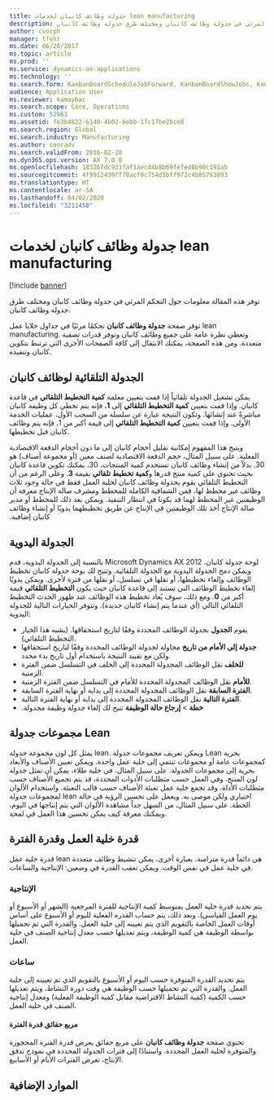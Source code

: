 ```yaml
---
title: جدولة وظائف كانبان لخدمات lean manufacturing‬
description: توفر هذه المقالة معلومات حول التحكم المرئي في جدولة وظائف كانبان ومختلف طرق جدولة وظائف كانبان.
author: cvocph
manager: tfehr
ms.date: 06/20/2017
ms.topic: article
ms.prod: ''
ms.service: dynamics-ax-applications
ms.technology: ''
ms.search.form: KanbanBoardScheduleJobForward, KanbanBoardShowJobs, KanbanJobSchedulingListPage
audience: Application User
ms.reviewer: kamaybac
ms.search.scope: Core, Operations
ms.custom: 52961
ms.assetid: fe3b4822-6140-4b02-bebb-1fc17be2bce8
ms.search.region: Global
ms.search.industry: Manufacturing
ms.author: conradv
ms.search.validFrom: 2016-02-28
ms.dyn365.ops.version: AX 7.0.0
ms.openlocfilehash: 18326fdc931faf1aecd4b8b69fefed8b90c191ab
ms.sourcegitcommit: 4f9912439ff78acf0c754d5bff972c4b85763093
ms.translationtype: HT
ms.contentlocale: ar-SA
ms.lasthandoff: 04/02/2020
ms.locfileid: "3211458"
---
```

# <a name="kanban-job-scheduling-for-lean-manufacturing"></a>جدولة وظائف كانبان لخدمات lean manufacturing‬

[!include [banner](../includes/banner.md)]

توفر هذه المقالة معلومات حول التحكم المرئي في جدولة وظائف كانبان ومختلف طرق جدولة وظائف كانبان.  

توفر صفحة **جدولة وظائف كانبان** تحكمًا مرئيًا في جداول خلايا عمل lean manufacturing. وتعطي نظرة عامة على جميع وظائف كانبان وتوفر قدرات تصفية متعددة. ومن هذه الصفحة، يمكنك الانتقال إلى كافة الصفحات الأخرى التي ترتبط بتكوين كانبان وتنفيذه.

## <a name="automatic-scheduling-of-kanban-jobs"></a>الجدولة التلقائية لوظائف كانبان
يمكن تشغيل الجدولة تلقائياً إذا قمت بتعيين معلمة **كمية التخطيط التلقائي** في قاعدة كانبان. وإذا قمت بتعيين **كمية التخطيط التلقائي** إلى **1**‬‏‫، فإنه يتم تخطي كل وظيفة كانبان مباشرةً عند إنشائها.‬ وتكون النتيجة عبارة عن سلسلة من السحب الأول، عمليات الخدمة الأولى. وإذا قمت بتعيين **كمية التخطيط التلقائي** إلى قيمة أكبر من 1، فإنه يتم وظائف كانبان قبل تخطيطها. 

ويتيح هذا المفهوم إمكانية تقليل أحجام كانبان إلى ما دون أحجام الدفعة الاقتصادية الفعلية. ‏‫على سبيل المثال، حجم الدفعة الاقتصادية لصنف معين (أو مجموعة أصناف) هو 30. بدلاً من إنشاء وظائف كانبان تستخدم كمية المنتجات، 30، يمكنك تكوين قاعدة كانبان بحيث تحتوي على كمية منتج قدرها و**كمية تخطيط تلقائي** بقيمة **3**. وعلى الرغم من أن التخطيط التلقائي يقوم بجدولة وظائف كانبان لخلية العمل فقط في حالة وجود ثلاث وظائف غير مخطط لها، قمن الشفافية الكاملة للمخطط ومشرف صالة الإنتاج معرفة أن الوظيفتين غير المخطط لهما قد يكونا في انتظار التنفيذ. ويمكن بعد ذلك للمخطط أو مدير صالة الإنتاج أخذ تلك الوظيفتين في الإنتاج عن طريق تخطيطهما يدويًا أو إنشاء وظائف كانبان إضافية.

## <a name="manual-scheduling"></a>الجدولة اليدوية
بالنسبة إلى الجدولة اليدوية، قدم Microsoft Dynamics AX 2012 لوحة جدولة كانبان. ويمكن دمج الجدولة اليدوية مع الجدولة التلقائية. وتتيح لك بوحة جدولة كانبان تخطيط الوظائف وإلغاء تخطيطها، أو نقلها في تسلسل، أو نقلها من فترة لأخرى. ويمكن يدويًا إلغاء تخطيط الوظائف التي تستند إلى قاعدة كانبان حيث يكون **التخطيط التلقائي** قيمة أكبر من **0**. ومع ذلك، سوف يُعاد تخطيط هذه الوظائف عند ظهور الحدث التخطيط التلقائي التالي (أي عندما يتم إنشاء كانبان جديدة). وتتوفر الخيارات التالية للجدولة اليدوية:

-   يقوم **الجدول** بجدولة الوظائف المحددة وفقًا لتاريخ استحقاقها. (يشبه هذا الخيار التخطيط التلقائي).
-   **جدولة إلى الأمام من تاريخ** محاولة لجدولة الوظائف المحددة وفقًا لتاريخ استحقاقها ولكن مع تقييد النتيجة باستخدام أول تاريخ بدء محدد.
-   **للخلف** نقل الوظائف المجدولة المحددة إلى الخلف في التسلسل ضمن الفترة الزمنية.
-   **للأمام** نقل الوظائف المجدولة المحددة للأمام في التسلسل ضمن الفترة الزمنية.
-   **الفترة السابقة** نقل الوظائف المجدولة المحددة إلى بداية أو نهاية الفترة السابقة.
-   **الفترة التالية** نقل الوظائف المجدولة المحددة إلى بداية أو نهاية الفترة التالية.
-   **خطة** &gt; **‬‏‫إرجاع حالة الوظيفة** تتيح لك إلغاء جدولة وظيفة مجدولة.‬

## <a name="lean-scheduling-groups"></a>مجموعات جدولة Lean
يمثل كل لون مجموعة جدولة lean. ويمكن تعريف مجموعات جدولة Lean بحرية كمجموعات عامة أو مجموعات تنتمي إلى خلية عمل واحدة. ويمكن تعيين الأصناف والأبعاد بحرية إلى مجموعات الجدولة. على سبيل المثال، في خلية طلاء، يمكن أن تمثل جدولة لون المنتج. وفي العمل حسب متطلبات الأدوات المحددة، قد يتم تجميع الأصناف حسب متطلبات الأداة، وقد تجمع خلية عمل تعبئة الأصناف حسب قالب التعبئة. واستخدام الألوان لمجموعات جدولة lean اختياري ولكن موصى به. ويعمل على تحسين الرؤية في حالة الخطة. على سبيل المثال، من السهل جداً مشاهدة الألوان التي يتم إنتاجها في اليوم، ويمكنك معرفة كيف يمكن تحسين هذا العمل في لمحة.‬

## <a name="work-cell-capacity-and-period-capacity"></a>قدرة خلية العمل وقدرة الفترة
قدرة خلية عمل lean هي دائماً قدرة متزامنة. بعبارة أخرى، يمكن تنشيط وظائف متعددة في خلية عمل في نفس الوقت. ويمكن تعقب القدرة في وضعين: الإنتاجية والساعات.

### <a name="throughput"></a>الإنتاجية

يتم تحديد قدرة خلية العمل بمتوسط كمية الإنتاجية للفترة المرجعية (الشهر أو الأسبوع أو يوم العمل القياسي). وبعد ذلك، يتم حساب القدرة الفعلية لليوم أو الأسبوع على أساس أوقات العمل الخاصة بالتقويم الذي يتم تعيينه إلى خلية العمل. والقدرة التي تم تحميلها بواسطة الوظيفة هي كمية الوظيفة، ويتم تعديلها حسب معدل إنتاجية الصنف في خلية العمل.

### <a name="hours"></a>ساعات

يتم تحديد القدرة المتوفرة حسب اليوم أو الأسبوع بالتقويم الذي تم تعيينه إلى خلية العمل. والقدرة التي تم تحميلها حسب الوظيفة هي وقت دورة النشاط، ويتم تعديلها حسب الكمية (كمية النشاط الافتراضية مقابل كمية الوظيفة الفعلية) ومعدل إنتاجية الصنف في خلية العمل.

#### <a name="period-capacity-factbox"></a>مربع حقائق قدرة الفترة

تحتوي صفحة **جدولة وظائف كانبان** على مربع حقائق يعرض قدرة الفترة المحجوزة والمتوفرة لخلية العمل المحددة. واستنادًا إلى فترات الجدولة المحددة في نموذج تدفق الإنتاج، تعرض الفترات الأيام أو الأسابيع.

<a name="additional-resources"></a>الموارد الإضافية
--------



